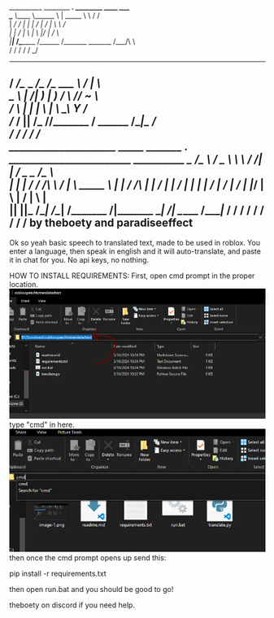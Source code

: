 __________ ________ __________.____    ________  ____  ___                                            
\______   \\_____  \\______   \    |   \_____  \ \   \/  /                                            
 |       _/ /   |   \|    |  _/    |    /   |   \ \     /                                             
 |    |   \/    |    \    |   \    |___/    |    \/     \                                             
 |____|_  /\_______  /______  /_______ \_______  /___/\  \                                            
        \/         \/       \/        \/       \/      \_/                                            
  __________________________________________________   ___ ___                                        
 /   _____/\______   \_   _____/\_   _____/\_   ___ \ /   |   \                                       
 \_____  \  |     ___/|    __)_  |    __)_ /    \  \//    ~    \                                      
 /        \ |    |    |        \ |        \\     \___\    Y    /                                      
/_______  / |____|   /_______  //_______  / \______  /\___|_  /                                       
        \/                   \/         \/         \/       \/                                        
_____________________    _____    _______    _________.____       ________________________ __________ 
\__    ___/\______   \  /  _  \   \      \  /   _____/|    |     /  _  \__    ___/\_____  \\______   \
  |    |    |       _/ /  /_\  \  /   |   \ \_____  \ |    |    /  /_\  \|    |    /   |   \|       _/
  |    |    |    |   \/    |    \/    |    \/        \|    |___/    |    \    |   /    |    \    |   \
  |____|    |____|_  /\____|__  /\____|__  /_______  /|_______ \____|__  /____|   \_______  /____|_  /
                   \/         \/         \/        \/         \/       \/                 \/       \/ 
                          by theboety and paradiseeffect
--------------------------------------------------------------------------------------------------------
Ok so yeah basic speech to translated text, made to be used in roblox.
You enter a language, then speak in english and it will auto-translate, and paste it in chat for you.
No api keys, no nothing.

HOW TO INSTALL REQUIREMENTS:
First, open cmd prompt in the proper location.
![alt text](image-1.png)
type "cmd" in here.
![alt text](image.png)
then once the cmd prompt opens up send this:

pip install -r requirements.txt

then open run.bat and you should be good to go!

theboety on discord if you need help.